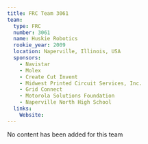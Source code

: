 ```yaml
---
title: FRC Team 3061
team:
  type: FRC
  number: 3061
  name: Huskie Robotics
  rookie_year: 2009
  location: Naperville, Illinois, USA
  sponsors:
    - Navistar
    - Molex
    - Create Cut Invent
    - Midwest Printed Circuit Services, Inc.
    - Grid Connect
    - Motorola Solutions Foundation
    - Naperville North High School
  links:
    Website: 
---
```

No content has been added for this team